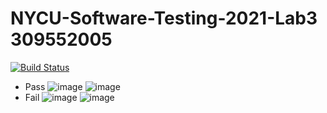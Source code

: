 # NYCU-Software-Testing-2021-Lab3 309552005
  [![Build Status](https://travis-ci.com/a4865g/309552005.svg?branch=master)](https://travis-ci.com/a4865g/309552005)
- Pass
  ![image](https://user-images.githubusercontent.com/43570004/112246590-e7132100-8c8d-11eb-9cde-9909bec83f02.png)
  ![image](https://user-images.githubusercontent.com/43570004/112246611-ef6b5c00-8c8d-11eb-9131-969cede40f67.png)
- Fail
  ![image](https://user-images.githubusercontent.com/43570004/112246625-f5f9d380-8c8d-11eb-8500-4bf0587ad787.png)
  ![image](https://user-images.githubusercontent.com/43570004/112246687-fbefb480-8c8d-11eb-8213-63722d1cbc66.png)
